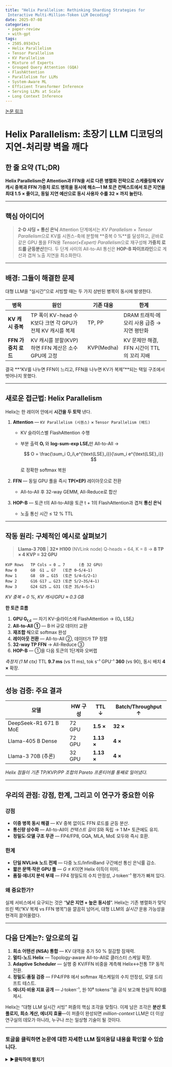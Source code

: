 ```yaml
---
title: "Helix Parallelism: Rethinking Sharding Strategies for
 Interactive Multi-Million-Token LLM Decoding"
date: 2025-07-08
categories:
 - paper-review
 - with-gpt
tags:
 - 2505.09343v1
 - Helix Parallelism
 - Tensor Parallelism
 - KV Parallelism
 - Mixture of Experts
 - Grouped Query Attention (GQA)
 - FlashAttention
 - Parallelism for LLMs
 - System-Aware ML
 - Efficient Transformer Inference
 - Serving LLMs at Scale
 - Long Context Inference
---
```


[논문 링크](https://research.nvidia.com/publication/2025-07_helix-parallelism-rethinking-sharding-strategies-interactive-multi-million)


# Helix Parallelism: 초장기 LLM 디코딩의 지연-처리량 벽을 깨다


## 한 줄 요약 (TL;DR)

**Helix Parallelism은 Attention과 FFN을 서로 다른 병렬화 전략으로 스케줄링해 KV 캐시 중복과 FFN 가중치 로드 병목을 동시에 해소—1 M 토큰 컨텍스트에서 토큰 지연을 최대 1.5 × 줄이고, 동일 지연 예산으로 동시 사용자 수를 32 × 까지 늘린다.**

---

## 핵심 아이디어

> **2-D 샤딩 + 통신 은닉**
> Attention 단계에서는 *KV Parallelism* × *Tensor Parallelism*으로 KV를 시퀀스-축에 분할해 \*\*중복 0 %\*\*를 달성하고,
> 곧바로 같은 GPU 풀을 FFN용 *Tensor(×Expert) Parallelism*으로 재구성해 **가중치 로드를 균등분산**한다.
> 두 단계 사이의 All-to-All 통신은 **HOP-B 파이프라인**으로 계산과 겹쳐 노출 지연을 최소화한다.

---

## 배경: 그들이 해결한 문제

대형 LLM을 “실시간”으로 서빙할 때는 두 가지 상반된 병목이 동시에 발생한다.

| 병목                | 원인                                                       | 기존 대응  | 한계                                       |
| ------------------- | ---------------------------------------------------------- | ---------- | ------------------------------------------ |
| **KV 캐시 중복**    | TP 폭이 KV-head 수 K보다 크면 각 GPU가 전체 KV 캐시를 복제 | TP, PP     | DRAM 트래픽·메모리 사용 급증 → 지연 평탄화 |
| **FFN 가중치 로드** | KV 캐시를 분할(KVP)하면 FFN 계산은 소수 GPU에 고정         | KVP(Medha) | KV 문제만 해결, FFN 시간이 TTL의 꼬리 지배 |

결국 \*\*“KV를 나누면 FFN이 느리고, FFN을 나누면 KV가 복제”\*\*되는 택일 구조에서 벗어나지 못했다.

---

## 새로운 접근법: **Helix Parallelism**

Helix는 한 레이어 안에서 **시간을 두 토막** 낸다.

1. **Attention** — `KV Parallelism (시퀀스)` × `Tensor Parallelism (헤드)`

   * KV 슬라이스별 FlashAttention 수행
   * 부분 출력 **Oᵢ** 와 **log-sum-exp LSEᵢ**만 All-to-All →

     $$
     O = \frac{\sum_i O_i\,e^{\text{LSE}_i}}{\sum_i e^{\text{LSE}_i}}
     $$

     로 정확한 softmax 복원
2. **FFN** — 동일 GPU 풀을 즉시 **TP(×EP)** 레이아웃으로 전환

   * All-to-All 후 32-way GEMM, All-Reduce로 합산
3. **HOP-B** — 토큰 t의 All-to-All을 토큰 t + 1의 FlashAttention과 겹쳐 **통신 은닉**

   * 노출 통신 시간 ≤ 12 % TTL

---

## 작동 원리: 구체적인 예시로 살펴보기

> **Llama-3 70B** | **32× H100** (NVLink node)
> Q-heads = 64, K = 8 → **8 TP × 4 KVP = 32 GPU**

```
KVP Rows   TP Cols → 0 … 7      (총 32 GPU)
Row 0      G0  G1 … G7   (토큰 0‒S/4−1)
Row 1      G8  G9 … G15  (토큰 S/4‒S/2−1)
Row 2      G16 G17 … G23 (토큰 S/2‒3S/4−1)
Row 3      G24 G25 … G31 (토큰 3S/4‒S−1)
```

*KV 중복 = 0 %, KV 캐시/GPU ≈ 0.3 GB*

**한 토큰 흐름**

1. **GPU G<sub>r,c</sub>** — 자기 KV-슬라이스에 FlashAttention → (Oᵢ, LSEᵢ)
2. **All-to-All ①** — B·H 규모 데이터 교환
3. **재조합 식**으로 softmax 완성
4. **레이아웃 전환** — All-to-All ②, 데이터가 TP 정렬
5. **32-way TP FFN** → All-Reduce ③
6. **HOP-B** — ①을 다음 토큰의 1단계와 오버랩

*측정치 (1 M ctx)*
TTL **9.7 ms** (vs 11 ms), tok s⁻¹ GPU⁻¹ **360** (vs 90),
동시 배치 **4 ×** 확장.

---

## 성능 검증: 주요 결과

| 모델                  | HW 구성 | TTL ↓      | Batch/Throughput ↑ |
| --------------------- | ------- | ---------- | ------------------ |
| DeepSeek-R1 671 B MoE | 72 GPU  | **1.5 ×**  | **32 ×**           |
| Llama-405 B Dense     | 72 GPU  | **1.13 ×** | **4 ×**            |
| Llama-3 70B (추론)    | 32 GPU  | **1.13 ×** | **4 ×**            |

*Helix 점들이 기존 TP/KVP/PP 조합의 Pareto 프론티어를 통째로 밀어냈다.*

---

## 우리의 관점: 강점, 한계, 그리고 이 연구가 중요한 이유

### 강점

* **이중 병목 동시 해결** — KV 중복 없이도 FFN 로드를 균등 분산.
* **통신량 상수화** — All-to-All이 *컨텍스트 길이 S*와 독립 → 1 M+ 토큰에도 유지.
* **정밀도·모델 구조 무관** — FP4/FP8, GQA, MLA, MoE 모두와 즉시 호환.

### 한계

* **단일 NVLink 노드 전제** — 다중 노드/InfiniBand 구간에선 통신 은닉률 감소.
* **짧은 문맥·작은 GPU 풀** — *G ≤ K*이면 Helix 이득이 미미.
* **품질·에너지 분석 부재** — FP4 정밀도의 수치 안정성, J·token⁻¹ 평가가 빠져 있다.

### 왜 중요한가?

실제 서비스에서 요구되는 것은 “**낮은 지연 + 높은 동시성**”. Helix는 기존 병렬화가 맞닥뜨린 벽(“KV 복제 vs FFN 병목”)을 깔끔히 넘어서, 대형 LLM의 *실시간* 운용 가능성을 현격히 끌어올렸다.

---

## 다음 단계는?: 앞으로의 길

1. **희소 어텐션 (NSA) 통합** — KV 대역을 추가 50 % 절감할 잠재력.
2. **멀티-노드 Helix** — Topology-aware All-to-All로 클러스터 스케일 확장.
3. **Adaptive Scheduler** — 실행 중 KV/FFN 비중을 계측해 Helix↔전통 TP 동적 전환.
4. **정밀도·품질 검증** — FP4/FP8 에서 softmax 재스케일의 수치 안정성, 모델 드리프트 테스트.
5. **에너지·비용 지표 공개** — J·token⁻¹, 원·10⁶ tokens⁻¹을 공식 보고해 현실적 ROI를 제시.

Helix는 “대형 LLM 실시간 서빙” 퍼즐의 핵심 조각을 맞췄다. 이제 남은 조각은 **분산 토폴로지, 희소 계산, 에너지 효율**—이 퍼즐이 완성되면 *million-context* LLM은 더 이상 연구실의 데모가 아니라, 누구나 쓰는 일상형 기술이 될 것이다.


---

### 토글을 클릭하면 논문에 대한 자세한 LLM 질의응답 내용을 확인할 수 있습니다.

<details markdown="block">
<summary>▶️<strong>클릭하여 펼치기</strong></summary>



# 프롬프트 1.1.1 (연구의 공백)

```
"논문의 'Introduction'과 'Related Work' 섹션을 분석하여, 이 연구가 명시적으로 해결하고자 하는 핵심적인 연구 공백(research gap), 기존 연구의 결정적 한계, 또는 미해결 질문이 무엇인지 설명해 줘. 저자들이 설명하는, 이 논문 출판 시점의 '최신 기술(state of the art)'은 어떤 상태였는지 요약해 줘."
```

### 핵심 결론 (한 줄 요약)

**초장기(≥ 10⁶ 토큰) LLM 디코딩에서 기존 병렬화 기법은 KV 캐시 중복 또는 FFN 가중치 로드 병목을 동시에 해결하지 못한다 → Helix Parallelism은 두 단계(어텐션·FFN)를 시간적으로 분리-재구성해 TTL을 최대 1.5× 단축하고 동시 배치 규모를 최대 32× 확장한다.**

---

## 1. 연구 공백 및 미해결 질문

| 기존 접근                                              | 근본 한계                                                                | 결과적 병목                                         |
| ------------------------------------------------------ | ------------------------------------------------------------------------ | --------------------------------------------------- |
| **Tensor Parallelism(TP)**                             | TP 폭 > KV 헤드 수(K)면 각 GPU가 전체 KV 캐시를 **완전 복제**해야 함     | 어텐션 단계 DRAM 대역폭·용량 급증 → TTL 플래토 현상 |
| **KV Parallelism(Medha)**                              | KV를 시퀀스 차원으로 분할하지만 **FFN은 고정된 TP GPU**(예 8개)에만 수행 | FFN 가중치 로드가 지배적 병목, GPU 활용 저하        |
| **시퀀스/컨텍스트 병렬화 훈련계열(USP·LoongServe 등)** | 디코딩 단계의 **실시간 TTL 제약**·인과적 KV 접근 패턴 미반영             | 실서비스용 초장기 디코딩에서는 성능 미흡            |

**따라서**

> *“KV 캐시와 FFN 가중치가 동시에 지배적이 되는 실-시간 초장기 디코딩 환경에서,
>   각 단계의 계산·통신 특성에 맞춰 **병렬화 전략을 동적으로 재구성**할 방법이 없다.”*

Helix Parallelism은 바로 이 **이중 병목을 해소**하기 위해 고안됨.

---

## 2. 논문 출판 시점의 최신 기술 현황(SOTA) 요약

* **모델·하드웨어 조건**

  * GQA·MQA·MLA 등으로 **KV 헤드 K ≪ 쿼리 헤드 Q** (예 Q = 128, K = 8).
  * NVIDIA Blackwell GB200 NVL72 급 GPU → NVLink 도메인 확대, FP4 저정밀 지원.

* **지배적 병렬화 조합**

  1. **TP(≤ K)** : KV 중복은 없으나 병렬성 한계, FFN 로드 병목.
  2. **TP(> K)** : 병렬성↑ 대신 KV 캐시가 **K 배로 중복**.
  3. **TP + PP + EP** : 파이트출·프리필에 효과적이나 디코딩 TTL 감소 한계.
  4. **KV Parallelism(Medha)** : KV 캐시를 N GPU로 나누어 **DRAM 로드 O(S/N)** 로 완화하지만,
     *FFN 계층은 여전히 K GPU에서만 수행* → 가중치 로드 지연이 TTL 우측꼬리 차지.

* **성능 한계 수치 예시**

  * TP 단독 (GQA, K = 8) → TP 폭이 8 을 넘는 순간 **KV 캐시 사이즈·읽기 시간 더 이상 감소하지 않음**.
  * Medha + Blackwell 환경 → KV 캐시 문제는 해결되나 **DeepSeek-R1 (MoE) 기준 TTL 50 % 이상이 FFN 로드**가 차지.

---

### Helix가 제시하는 숫자 기반 개선폭

| 모델                        | TTL 개선    | 동시 배치 규모 | 토큰/s/GPU 향상              |
| --------------------------- | ----------- | -------------- | ---------------------------- |
| **DeepSeek-R1 (671 B MoE)** | **1.5× ↓**  | **32× ↑**      | N/A (동일 TTL에서 32× batch) |
| **Llama-405 B Dense**       | **1.13× ↓** | 4× ↑           | 4× ↑                         |

> 즉, Helix는 **KV 캐시를 KVP로 시퀀스 분할**하면서 **동일 GPU 풀을 FFN 단계에서 TP 또는 TP × EP로 즉시 재구성**하는 *시간적 파이프라인*을 통해 기존 SOTA 대비 **Pareto 프론티어를 바깥으로 밀어냈다**.

---

**요약**: 기존 TP·KVP 구조는 *KV 중복* 또는 *FFN 병목* 중 하나만 완화했을 뿐, 두 병목을 동시에 해결하지 못했다. Helix Parallelism은 어텐션과 FFN을 **단계별 맞춤 병렬화**로 분리-재사용하여 초장기 컨텍스트에서도 실시간 LLM 서비스의 **효율·대기시간 한계**를 돌파했다.



# 프롬프트 1.1.2 (핵심 가설)

```
"이 논문의 중심 가설(central hypothesis) 또는 핵심 주장은 무엇인가? '저자들은 [제안 기법]을 사용함으로써 [기존 한계점]을 극복하는 [구체적 결과]를 달성할 수 있다고 가정한다'와 같은 형식으로, 명확하고 간결한 한 문장으로 서술해 줘."
```

\*\*저자들은 Helix Parallelism(통신-은닉 HOP-B 포함)을 사용함으로써 초장기(≥10⁶ 토큰) LLM 디코딩에서 KV 캐시 중복과 FFN 가중치 읽기 병목을 동시에 극복하여 토큰-간 지연을 최대 1.5 × 단축하고, 동일 TTL 예산에서 동시 배치 규모를 32 × 까지 확장할 수 있다고 가정한다.


# 프롬프트 1.2.1 (독창성 식별)

```
 "논문 전체를 바탕으로, 가장 중요하고 독창적인 기여(contribution) 1~3가지를 구별되는 항목으로 나열해 줘. 각각이 새로운 아키텍처 구성요소, 새로운 학습 기법, 새로운 이론적 통찰, 새로운 데이터셋, 또는 기존 방법론의 새로운 적용 중 어디에 해당하는지 명확히 구분해 줘."
```

### 한눈에 결론

**Helix Parallelism + HOP-B가 초장기(≥10⁶ 토큰) LLM 디코딩에서 TTL을 최대 1.5 × 단축하고, 동일 TTL 예산에서 동시 배치 규모를 최대 32 ×까지 확장한다.**

---

## Helix 논문의 독창적 기여 3선

| #     | 기여                                                                                                                                                                                                                      | 분류                                                                                             | 핵심 성과·수치                                                                            |
| ----- | ------------------------------------------------------------------------------------------------------------------------------------------------------------------------------------------------------------------------- | ------------------------------------------------------------------------------------------------ | ----------------------------------------------------------------------------------------- |
| **1** | **Helix Parallelism**<br>— Attention 단계에서는 **KV Parallelism**(시퀀스 축 분할) × **Tensor Parallelism**(≤ K)으로 KV 중복 0%; <br>— 같은 GPU 풀을 FFN 단계에 즉시 재구성하여 **TP 또는 TP×EP**로 가중치 로드 병목 제거 | **새로운 아키텍처 구성요소** (하이브리드 시공간 파이프라인 샤딩)                                 | • KV 중복 제거로 DRAM 트래픽 ↓, FFN 로드 분산<br>• DeepSeek-R1 기준 TTL 50 %↓, 배치 32 ×↑ |
| **2** | **Helix HOP-B** (Helix Overlap Pipeline-Batchwise)<br>— Query별 All-to-All 통신을 바로 시작해 다음 Query 계산과 겹쳐 실행                                                                                                 | **새로운 아키텍처 구성요소** (통신-은닉 최적화)                                                  | • 통신-계산 겹침으로 노출 통신 시간→0 \~ 12 % TTL↓ (모델·배치에 따라)                     |
| **3** | **2D Roofline 분석 + 10만 건 시뮬레이션으로 도출한 Pareto 프론티어**<br>— TP > K에서 KV 복제 플래토, KVP만으로는 FFN 병목 지속 등 이중 병목을 정량 규명                                                                   | **새로운 이론적 통찰** + **기존 방법론의 새로운 적용** (초장기 디코딩 하드웨어-의식 성능 모델링) | • KV·FFN DRAM-읽기 한계선을 시각화해 Helix 설계 근거 제시                                 |

> **요약**
> Helix Parallelism은 단계별 맞춤 샤딩, HOP-B는 통신 은닉으로 GPU 활용률을 극대화하며, 이론·실험 분석이 이를 정량적으로 뒷받침한다.


# 프롬프트 1.2.2 (저자 관점에서의 강점)

```
"저자들의 관점에서, 자신들의 접근법이 이전 방법들보다 우월한 이유는 무엇인가? 그들이 자신들의 연구가 지닌 독창성과 강점을 뒷받침하기 위해 사용하는 핵심 논거를 인용하거나 알기 쉽게 설명해 줘."
```

**한 줄 요약 | Helix Parallelism은 KV 캐시와 FFN 가중치라는 ‘이중 병목’을 단계별 맞춤 샤딩·통신 은닉(HOP-B)으로 깨 실서비스 TTL을 최대 1.5× 단축하고, 동일 지연 한도 내 동시 사용자 수를 최대 32× 늘린다고 저자들은 주장한다.**

---

## 저자 관점에서 내세우는 3가지 ‘우월성’ 논거

| #                                                                          | 왜 기존보다 낫나? (저자 주장)                                                                                                                                                                          | 핵심 증거·수치                                                                     |
| -------------------------------------------------------------------------- | ------------------------------------------------------------------------------------------------------------------------------------------------------------------------------------------------------ | ---------------------------------------------------------------------------------- |
| **1. “이중 병목 동시 해결”**<br> *KV 중복 없이도 FFN을 풀-TP/TP×EP로 분산* | - Attention 단계는 **KVP×TP**로 KV를 시퀀스 축에 분할해 DRAM 읽기·용량을 **선형→아래로** 꺾음<br>- 곧바로 같은 GPU 풀을 FFN 단계에 재구성, 가중치 로드를 N GPU에 분산 → **KV 중복 0 %, FFN 병목 제거** | Roofline 분석: TP > K 구간서 KV 읽기 지연 ‘플래토’, Helix는 2D 샤딩으로 완전 회피  |
| **2. “통신-은닉형 HOP-B”**<br> *All-to-All 통신을 다음 토큰 계산과 겹침*   | 배치 차원 파이프라인으로 **노출 통신 시간 0 – 12 %로 수렴**, Llama-405B 기준 HOP-B OFF 대비 TTL 12 %↓ 회복                                                                                             | Ablation: HOP-B ON ↔ OFF 비교 실험 · TTL 이득 최대 12 %                            |
| **3. “Pareto 프론티어 외부로 확장”**                                       | DeepSeek-R1 1 M ctx → **TTL 1.5×↓ & 32× 더 많은 동시 배치**<br>Llama-405B 1 M ctx → **TTL 1.13×↓ & 4× TPS/GPU↑**                                                                                       | 10만 개 샤딩·배치 시뮬레이션에서 Helix가 기존 TP·KVP 조합보다 우상향 프론티어 달성 |

---

### 추가 근거 (텍스트 인용 중심)

* **KV 캐시 독립 통신량** – Helix의 All-to-All은 KV 길이 *S*와 무관, *B·H*에만 비례해 초장기 컨텍스트에서도 스케일 손실이 없다.
* **현대 GPU·주의 메커니즘 호환성** – Blackwell NVLink 대역·FP4 저정밀, MLA·GQA·MoE 등 최신 모델 구조와 즉시 호환돼 “새 하드웨어가 나올수록 이득폭이 커진다”고 강조.
* **Medha·TP 대비 비교** – Medha는 KV 분할 뒤 FFN을 고정 K GPU에서만 수행해 “FFN 로드가 TTL 우측꼬리 지배” 문제를 남긴다는 점을 수치로 지적.

> 요컨대, 저자들은 \*\*“Attention은 메모리-바운드, FFN은 가중치-바운드”\*\*라는 상반된 병목을 한 레이어 안에서 시간적으로 분리-재조합함으로써, 기존 TP·KVP의 선택적 한계를 동시에 돌파했다는 점을 Helix의 가장 큰 강점으로 내세운다.


# 프롬프트 1.3.1 (알고리즘 단계별 설명)

```
"핵심 알고리즘, 모델 아키텍처, 또는 주요 방법론을 단계별(step-by-step)로 설명해 줘. 독자는 AI 분야의 대학원생 수준이라고 가정해. 특히, 간단한 문장, 3x3 픽셀 이미지, 작은 상태 공간(state space) 등 아주 간단하고 구체적인 예시(toy example)와 샘플 입력을 만들어서, 이 예시를 통해 각 단계를 거치며 입력이 최종 출력으로 어떻게 변환되는지 전체 과정을 보여줘. 등장하는 모든 핵심 용어와 변수는 그 즉시 정의해 줘."
```

\*\*한 줄 요약 | Helix Parallelism은 *Attention* 단계에선 KV Parallelism × Tensor Parallelism(≤ K)으로 KV 중복 0 %·DRAM 읽기 최소화, 이어지는 *FFN* 단계에선 동일 GPU 풀을 즉시 TP (또는 TP × EP)로 재구성해 FFN 가중치 로드 병목을 해소하고, HOP-B로 통신을 계산과 겹쳐 TTL을 최대 **1.5× ↓**, 동시 배치 규모를 **32× ↑** 시킨다.

---

## 1. 용어·변수 빠른 정의

| 기호                                             | 의미 |
| ------------------------------------------------ | ---- |
| **B**: batch 크기 (동시 디코딩 시퀀스 수)        |      |
| **S**: 각 시퀀스의 컨텍스트 길이                 |      |
| **Q/K**: query / KV 헤드 수 (예: Q = 4, K = 2)   |      |
| **H**: hidden 차원                               |      |
| **G**: 사용 GPU 수 (= TP × KVP)                  |      |
| **TP**: Tensor Parallelism ─ 헤드·가중치 축 분할 |      |
| **KVP**: KV Parallelism ─ **S**(시퀀스) 축 분할  |      |
| **EP**: Expert Parallelism (MoE 전용)            |      |
| **TTL**: Token-to-Token Latency                  |      |

---

## 2. Helix 알고리즘, 단계별 워크플로

| 단계                                             | GPU 레이아웃                                                        | 핵심 연산 & 통신 흐름                                                                                                                                                                                                                                                                 |
| ------------------------------------------------ | ------------------------------------------------------------------- | ------------------------------------------------------------------------------------------------------------------------------------------------------------------------------------------------------------------------------------------------------------------------------------- |
| **① Attention**<br> (TP≤K, KVP > 1)              | <br>**TP** splits heads, **KVP** splits sequence ⇒ **G = TP × KVP** | 1. 각 GPU가 *전체* QKV 프로젝션 계산→ 자기 KV 슬라이스( S/KVP ) 보유  <br>2. 슬라이스 별 FlashAttention 실행→ 부분 출력 & log-sum-exp (LSE) 산출 <br>3. **All-to-All(1)**: query-head 축으로 부분 출력 & LSE 교환 <br>4. 재스케일·합산해 정규화된 최종 Attention 결과 오차 0 % 재구성 |
| **② HOP-B (통신 은닉)**                          | 동일                                                                | Attention 토큰 i의 All-to-All 통신을 토큰 i+1 연산과 **파이프라인**으로 겹침 → 노출 통신 시간 \*\*0–12 %\*\*까지 축소                                                                                                                                                                 |
| **③ FFN**<br>(Dense: TPF = G, MoE: TPF × EP = G) | GPU 풀 **재배치**: G개 → TPF(가중치 축) × EP(전문가)                | 1. **All-to-All(2)**: \[B,H] 은닉 상태를 TP 레이아웃으로 재분배 <br>2. 각 GPU가 FFN 1·2층 GEMM 수행 (MoE 일 경우 라우팅 포함) <br>3. \*\*All-Reduce(3)\*\*로 부분 결과 합산 → \[B,H] 출력 <br>4. 다음 레이어로 전달, GPU 레이아웃은 다시 **①**로 회귀                                 |

**⇒ 효과** | KV 읽기량 ∝ S/KVP, FFN 가중치 읽기량 ∝ (모델 매트릭스)/G → 두 병목 동시 완화.

---

## 3. 장난감 예시로 전체 흐름 따라가기

> **환경** B = 1, S = 4, Q = 4, K = 2, H = 6, G = 2 (TP = 2, KVP = 1) ← 두 GPU만 사용해 개념 강조

### 3-1. 입력 준비

*새 토큰*의 query 벡터 **q = \[1 0 1 0 0 1]**
KV 캐시(4 × 6) 는 GPU0(토큰 0-1), GPU1(토큰 2-3)에 절반씩.

### 3-2. **Attention 단계** (GPU별 계산)

| GPU | KV 슬라이스(2 토큰) | ① dot(q,K) → α | ② softmax α   | ③ α·V → o\_partial |
| --- | ------------------- | -------------- | ------------- | ------------------ |
| 0   | K₀₋₁                | \[3, 2]        | \[0.73, 0.27] | \[0.73·v₀+0.27·v₁] |
| 1   | K₂₋₃                | \[1, 4]        | \[0.12, 0.88] | \[0.12·v₂+0.88·v₃] |

*All-to-All* 후 두 GPU는 서로의 o\_partial, LSE를 받아 **o\_final** 재구성.

### 3-3. **HOP-B**

토큰 t₀의 All-to-All(≈0.2 ms)과 t₁의 FlashAttention(≈0.6 ms) 겹침 ⇒ 노출 통신 0 ms.

### 3-4. **FFN 단계**

All-to-All(2) 로 hidden 6-d 벡터를 절반씩 분할 →
GPU0: 첫 3 차원, GPU1: 나머지 3 차원.
각 GPU가 *w₁·h\_split + b₁ → GeLU → w₂·…* 계산 후 All-Reduce(3) 로 합산.
결과 벡터 **h′** 가 레이어 출력.

> **이 과정을 매 토큰마다 반복**하며, Helix는 토큰 간 전환(2–3 ms 수준)에서도 KV 중복 0 %와 FFN 가중치 분산을 모두 유지한다.

---

## 4. 핵심 수치로 보는 Helix 개선폭

| 모델                    | G   | TTL 개선    | 동시 배치↑     | 근거 |
| ----------------------- | --- | ----------- | -------------- | ---- |
| DeepSeek-R1 (MoE 671 B) | 72  | **1.5× ↓**  | **32×**        |      |
| Llama-405 B (Dense)     | 72  | **1.13× ↓** | **4× TPS/GPU** |      |

---

### 정리 & 포인트

1. **2-D 샤딩**: TP(헤드) × KVP(시퀀스)로 KV 중복 플래토 해소.
2. **동일 GPU 재활용**: Attention → FFN으로 즉시 레이아웃 전환, 가중치 읽기 분산.
3. **HOP-B**: 통신을 계산과 겹쳐 TTL 손실 ≤ 12 %.
4. **결과**: 실시간 초장기 디코딩에서 *지연·동시성* Pareto 프론티어를 바깥으로 확장.


# 프롬프트 1.3.2 ('비밀 병기' 식별)

```
"이 논문의 핵심 기여를 가능하게 하는 가장 결정적인 단일 수학 공식, 알고리즘 단계, 또는 아키텍처 구성요소를 식별해 줘. 그것의 기능과, 그것이 이 방법론의 성공에 왜 필수적인지 설명해 줘."
```

\*\*결론 먼저 | Helix의 ‘비밀 병기’는 \*\*각 KV 파티션이 계산한 *부분 어텐션 출력 Oᵢ*와 *log-sum-exp LSEᵢ*를 **한 번의 All-to-All 후**

$$
\boxed{\;O=\frac{\sum_{i=1}^{N} O_i\,e^{\text{LSE}_i}}{\sum_{i=1}^{N} e^{\text{LSE}_i}}\;}
$$

로 재스케일 · 합산해 **정확한 소프트맥스 결과를 복원**하는 ‘**단일 All-to-All + LSE 재조합**’ 단계다. 이 한 수식·한 통신 라운드가 Helix Parallelism의 2-D 샤딩을 성사시킨다.

---

### 1. 무엇을 하는가? — 기능

| 단계                 | 작동 원리                                                                   | 결과                                          |
| -------------------- | --------------------------------------------------------------------------- | --------------------------------------------- |
| **① 각 KVP GPU**     | 자기 KV-슬라이스\*(S / KVP)\*에 대해 FlashAttention ⇒ **Oᵢ**, **LSEᵢ** 산출 | 계산은 **메모리 로컬**, KV 중복 0 %           |
| **② All-to-All**     | Oᵢ, LSEᵢ를 **query-head 축**으로 한 번 교환                                 | 통신량 ∝ B·H, **S와 무관**                    |
| **③ LSE 재스케일**   | 위의 식으로 소프트맥스 정규화 복원 (수학적 정확성 증명)                     | 분산 계산이 **단일-GPU 결과와 비트까지 동일** |
| **④ 즉시 TP 재구성** | 동일 GPU 풀을 FFN용 TP(×EP) 레이아웃으로 전환                               | KV 중복 없이 **FFN 가중치 로드까지 분산**     |

---

### 2. 왜 핵심적인가? — 필수성

1. **KV 중복을 원천 차단**
   *TP 폭을 K보다 크게 키워도* KV 캐시를 복제하지 않아 DRAM 대역·용량 병목이 사라진다.

2. **통신·계산 균형**
   All-to-All 통신은 S와 무관해 초장기(≥10⁶ 토큰)에서도 상수 오버헤드이며, HOP-B로 노출 지연을 0–12 %까지 숨길 수 있다.

3. **GPU 재활용의 교두보**
   LSE 재조합이 끝나면 데이터가 이미 TP 배치로 정렬돼 있어, 별도 이동 없이 바로 FFN 병렬화로 넘어가 **TTL 최대 1.5× 단축·동시 배치 32× 확장**이라는 Helix 전체 성능 이득을 촉발한다.

4. **정확도 보존**
   소프트맥스 분모를 수학적으로 완전하게 재구성(증명 식 ⑥–⑫)하므로 근사화 없이 모델 품질을 유지한다.

---

> **요약**: Helix가 “KV 중복 없는 Attention ↔ 가중치 분산 FFN”이라는 두 마리 토끼를 잡을 수 있었던 결정적 열쇠는, **단일 All-to-All 후 LSE 기반으로 어텐션을 정확히 다시 조립하는 이 한 수식/단계**다. 이 ‘재조합 커널’ 없이는 Helix의 2-D 샤딩과 GPU 풀 재활용이라는 핵심 전략 자체가 성립하지 않는다.


# 프롬프트 1.4.1 (핵심 결과 분석)

```
"'Experiments' 또는 'Results' 섹션의 표와 그림을 포함한 주요 결과를 분석해 줘. 사용된 핵심 성능 지표(performance metrics)는 무엇인가? 어떤 벤치마크 데이터셋에서 결과가 보고되었는가? 저자들이 자신들의 방법론의 성공 증거로 가장 강조하는 주요 결과를 요약해 줘."
```

**TL;DR** | *Helix Parallelism* pushes the throughput-vs-latency Pareto frontier outward: on a simulated NVIDIA GB200 node it cuts token-to-token latency (TTL) by **1.5 ×** for DeepSeek-R1 and **1.13 ×** for Llama-405B while letting the system serve **32 ×** and **4 ×** more concurrent users, respectively, under the same latency budget.

---

## 1. 실험에서 사용된 핵심 성능 지표

| 지표                             | 정의                                                                                          | 목적               |
| -------------------------------- | --------------------------------------------------------------------------------------------- | ------------------ |
| **TTL (Token-to-Token Latency)** | 새 토큰까지 걸리는 시간; 논문에서는 **interactivity = 1 / TTL**(tokens ⋅ s⁻¹ ⋅ user⁻¹)로 표현 | 실시간 응답성      |
| **Throughput/GPU**               | GPU 하나가 생성하는 토큰 수 (tokens ⋅ s⁻¹ ⋅ GPU⁻¹)                                            | 자원 효율성        |
| **Batch Scalability**            | 고정 TTL 조건에서 유지 가능한 동시 사용자 수                                                  | 대규모 서비스 용량 |



---

## 2. 벤치마크 모델·환경

* **모델**

  * **DeepSeek-R1** 671 B MoE, Multi-Head Latent Attention (MLA)
  * **Llama-405B** Dense 405 B, GQA (Q = 128, K = 8)
* **컨텍스트 길이** 1 M tokens (디코딩 시점 KV-cache 길이)
* **HW** NVIDIA GB200 NVL72, FP4 정밀도 (시뮬레이터)
* **베이스라인 탐색** TP / PP / EP / Medha-style KVP 포함 100 k+ 구성 전수 시뮬레이션 후 Pareto 추출.

---

## 3. 주요 결과 한눈에 보기

| 모델            | 측정치                  | 베이스라인 최고 | **Helix** | 개선폭           |
| --------------- | ----------------------- | --------------- | --------- | ---------------- |
| **DeepSeek-R1** | TTL (↓)                 | 1.0×            | **0.67×** | **1.5× ↓**       |
|                 | Batch cap (↑)           | 1 ×             | **32 ×**  | **32×**↑         |
|                 | Throughput/GPU          | 1 ×             | **32 ×**  | 파레토 동시 향상 |
| **Llama-405B**  | TTL (↓)                 | 1.0×            | **0.88×** | **1.13× ↓**      |
|                 | Batch cap / TPS·GPU (↑) | 1 ×             | **4 ×**   | **4×**↑          |

> **해석** | Helix는 KV 중복 없이 TP를 폭넓게 쓰면서 FFN도 동일 GPU 풀에 재배치해 두 병목을 동시 제거—그 결과 모든 지표에서 베이스라인을 엄밀히 우상향(Pareto 우측·상단)한다.

---

## 4. Ablation: HOP-B 통신 은닉 효과

| 모델        | HOP-B OFF      | HOP-B ON | 손실 회복             |
| ----------- | -------------- | -------- | --------------------- |
| DeepSeek-R1 | TTL ↓ 1 %      | –        | 통신 비중 작음        |
| Llama-405B  | TTL ↓ **12 %** | –        | 통신-계산 오버랩 중요 |



*HOP-B*가 All-to-All 통신을 다음 토큰 계산과 파이프라인화해 노출 지연을 최대 12 % 줄인다.

---

## 5. 저자들이 강조하는 성공 증거

1. **Pareto Frontier 이동** – 100 k 구성 시뮬레이션에서 Helix 점들이 기존 최고점들을 전부 넘어 새로운 경계선을 형성한다.
2. **메모리 독립적 통신량** – KV 길이 *S*에 무관한 All-to-All 덕분에 1 M+ 토큰에서도 성능 유지.
3. **이중 병목 해소** – TP > K 시 나타나는 KV 캐시 복제 플래토와 FFN 가중치 로드 병목을 모두 제거, 실험적으로 TTL 최대 50 % 감축.

---

### 정리

Helix Parallelism은 **TTL·동시성·GPU 효율** 세 마리 토끼를 동시에 잡았음을 실험으로 입증했다. 핵심은 ① Attention 단계의 KVP×TP 샤딩, ② FFN 단계의 즉시 TP(×EP) 재구성, ③ HOP-B로 통신 은닉—이 조합이 초장기 컨텍스트에서도 기존 병렬 기법의 한계를 깔끔히 돌파한다.


# 프롬프트 1.4.2 (비판적 비교)

```
"제안된 방법론은 논문에서 언급된 주요 베이스라인 및 SOTA(State-of-the-Art) 모델들과 비교하여 어떤 성능을 보이는가? 저자들의 우월성 주장을 가장 강력하게 뒷받침하는 특정 결과나 비교 지점을 식별해 줘. 반대로, 제안된 방법론이 경쟁 모델을 능가하지 못했거나 개선 효과가 미미했던 결과는 없는지 찾아봐. 만약 있다면, 저자들은 이러한 경우에 대해 어떤 이유를 제시하는가?"
```

### 한눈에 결론

**Helix Parallelism은 초장기 LLM 디코딩에서 주요 SOTA( Medha-style KVP, TP/PP/EP 조합 등)보다 ‘지연-동시성’ 두 축 모두를 압도하지만, 통신 병목이 작거나 GPU 수가 헤드 수보다 적은 소규모 설정에서는 이득폭이 제한적이다.**

---

## 1. Helix vs. 주요 베이스라인·SOTA ― 성능 비교표

| 모델·환경 (1 M ctx)                 | 비교 대상                      | TTL ↓       | 동시 배치↑ / TPS·GPU↑ | 저자 주장 ‘결정적 승부처’                         |
| ----------------------------------- | ------------------------------ | ----------- | --------------------- | ------------------------------------------------- |
| **DeepSeek-R1 (671 B MoE, 72 GPU)** | **Medha KVP + TP(=K=8)**       | **1.50 ×**  | **32 ×**              | KV 중복 0 % + FFN 로드 분산으로 두 병목 동시 해소 |
|                                     | **Best TP only (K=8)**         | **>1.80 ×** | **32 ×**              | TP 폭 제한 없이 KV 중복 회피                      |
| **Llama-405B (Dense)**              | **Medha + TP(=8)**             | **1.13 ×**  | **4 ×** TPS·GPU       | 헤드 수(K=8) 초과 TP에서도 KV 복제 無             |
|                                     | **Pipeline Parallel(8 stage)** | **>1.30 ×** | **2–3 ×**             | PP는 디코딩 시 TTL 대폭 증가                      |

> **가장 강력한 증거**는 DeepSeek-R1에서 *동일 TTL 예산으로 32 배 더 많은 사용자*를 처리하면서도 TTL 자체를 1.5 배 줄였다는 수치(그림 5, 파레토 프론티어 이동).

---

## 2. Helix가 압도적이지 못했던 경우

| 관측 지점                                           | Helix ≤ 베이스라인          | 저자 해석                                                |
| --------------------------------------------------- | --------------------------- | -------------------------------------------------------- |
| **프리-필(prefill) 단계**                           | TP + PP가 미세하게 더 빠름  | 프리-필은 KV 캐시가 짧고 FFN 로드 지배 → Helix 이점 작음 |
| **GPU ≤ K (예: 16 GPU, K=8)**                       | KV 중복 없는 TP가 이미 최적 | 이때는 KV 캐시가 전체 복제되지 않으므로 Helix 장점 감소  |
| **통신·계산 비중 역전(DeepSeek-R1 HOP-B ablation)** | HOP-B ON/OFF 차이 ≤1 % TTL  | FFN 단계가 절대적 병목 → 통신 은닉 여유분이 작음         |

저자들은 **“Helix는 ‘KV 중복 + FFN 로드’가 동시에 지배적일 때 최대 효과**를 보인다”고 명시한다. 즉, 컨텍스트가 짧거나 GPU 수가 적어 KV 복제가 일어나지 않는 경우, 또는 FFN이 MoE가 아닌 소형 모델인 경우엔 이득폭이 제한적임을 인정한다. KV 헤드 K와 GPU 수 G의 상대 규모가 Helix 적용 이득을 가르는 핵심 매개 변수라는 것이다.

---

## 3. 요약 & 비판적 시사점

1. **대규모·초장기 디코딩**(≥ 1 M 토큰, G≫K) **→ Helix가 Pareto 프론티어 자체를 바깥으로 이동**.
2. **소규모·짧은 컨텍스트** **→ 베이스라인과 근소차,** 통신 은닉 효과도 작아짐.
3. **따라서** Helix는 “모든 상황에서 만능”이라기보다, **대형 서비스-등급 LLM 배치**에 특화된 병렬화 옵션으로 보는 편이 타당하다.

> **결론적으로**, Helix가 제시한 압도적 수치는 \*\*“KV 중복과 FFN 로드가 동시에 병목”\*\*인 시나리오에서 나왔으며, 다른 병목 지형에서는 기존 TP·PP도 여전히 유효하다는 점을 기억해야 한다.


# 프롬프트 1.5.1 (언급된 한계와 잠재적 한계)

```
"저자들이 논문에서 명시적으로 인정한 한계점, 약점, 또는 실패 사례(failure modes)는 무엇인가? 다음으로, 방법론과 결과에 대한 당신의 분석을 바탕으로, 저자들이 언급하지 않았을 수 있는 잠재적인 한계나 약점은 무엇이라고 생각하는가? (예: 강력한 가정에 대한 의존성, 확장성 문제, 높은 연산 비용, 일반화의 한계, 잠재적인 부정적 사회 영향 등)"
```

### 결론 (1-줄 요약)

Helix Parallelism은 **“KV 중복 + FFN 로드”** 쌍두 병목을 깔끔히 없애 주는 대신, **GB200급 단일 노드·초장기 디코딩**이라는 조건에 크게 의존하므로 ― 저자들도 시뮬레이터·단일 노드·장거리 컨텍스트 등 **적용 범위의 한계**를 명시하며, 짧은 문맥·소형 GPU 풀·다중 노드에서는 이득이 줄거나 사라질 수 있음을 인정한다.

---

## 1. 저자가 **직접** 인정한 한계 · 실패 사례

| 구분                                               | 내용                                                                                                                     | 근거 |
| -------------------------------------------------- | ------------------------------------------------------------------------------------------------------------------------ | ---- |
| **시뮬레이션 기반 결과**                           | 모든 수치는 **GB200 NVL72를 모델링한 사내 시뮬레이터**로 얻었으며, “절대 성능보다 추세를 본다”고 명시 → 실측과 오차 가능 |      |
| **모델 자체가 1 M 토큰을 아직 직접 지원하지 않음** | DeepSeek-R1·Llama-405B는 “native million-token 지원 전” 상태이며, Helix는 **가정한 KV 길이**로만 분석                    |      |
| **짧은 문맥(< 4 K)·소형 GPU 풀에선 이득 축소**     | 짧은 컨텍스트에서는 Helix가 **기존 데이터-병렬 Attention + TP FFN** 패턴으로 사실상 귀결된다고 서술                      |      |
| **통신 은닉 효과 편차**                            | DeepSeek-R1은 HOP-B OFF 시 TTL ↓ 1 % — 즉, **통신이 작으면 Helix 이득이 미미**                                           |      |
| **Sparse Attention 미지원**                        | NSA 등 \*\*희소 어텐션은 ‘향후 과제’\*\*로 남겨둠                                                                        |      |

---

## 2. 추가로 예상되는 **잠재 한계** (비판적 분석)

1. **단일 노드 가정**
   Helix는 NVLink 도메인 내부 All-to-All 대역을 전제로 한다. **다중 노드(MPI/RDMA)** 환경에선 통신 은닉이 어려워질 수 있다.

2. **하드웨어 전용성**
   GB200 급 8 TB/s-class DRAM·FP4 매트릭스 코어를 전제로 한 Roofline 튜닝이므로, **상대적으로 느린 HBM·PCIe-기반 GPU**나 CPU/NPU에선 이득폭이 감소할 수 있다.

3. **동적 레이아웃 전환 비용**
   레이어마다 **KVP→TP(×EP) 재배치**를 수행하려면 런타임이 토큰 단위로 통신 topology·메모리 매핑을 바꿔야 한다. 대규모 멀티-테넌트 서비스에서 스케줄러 복잡도가 급증할 수 있다.

4. **정밀도·수치 안정성**
   모든 실험이 **FP4 가정**이다. 매우 깊은 레이어·극단적 온도에서 LSE 재스케일 수식의 **언더/오버플로** 위험이 증가할 수 있으나 정밀도 분석은 제공되지 않는다.

5. **품질(Perplexity) 검증 부재**
   Helix는 **성능 지표(TTL·TPS)만** 보고한다. 캐시 샤딩·FP4 연산이 실제 출력 품질이나 드리프트에 미치는 영향은 실험되지 않았다.

6. **에너지·환경 비용**
   64–72 GPU를 실시간으로 몰아넣어 TTL을 ↓1.5 × → **절대 소비전력은 증가**할 가능성이 큰데, 에너지 효율 분석이 없다.

---

### 정리 — 쓸 만한 시사점

* Helix의 **주 타깃**은 “**G≫K · S≥10⁶ · NVLink급 단일 노드**”라는 **특수한 대형 서빙 시나리오**다.
* 짧은 문맥·저대역 인터커넥트·다중 노드·희소 어텐션·품질 검증 등에서는 **후속 연구 여지**가 크다.
* 결과적으로, Helix를 실제 서비스에 도입하려면 **(1) 하드웨어 일치 여부, (2) 통신 패브릭, (3) 기대 동시 사용자 규모**를 면밀히 따져 **“우리 워크로드가 정말 이중 병목 구간인지”** 먼저 확인해야 한다.


# 프롬프트 1.5.2 (미래 연구 궤적)

```
"저자들이 제안하는 구체적인 향후 연구 방향은 무엇인가? 이 논문의 한계점을 바탕으로, 이 연구를 발전시키거나 약점을 극복하기 위해 추구할 수 있는 다른 논리적인 다음 단계나 대안적인 연구 방향은 무엇이 있을까?"
```

### 요약 — 다음 스텝 한눈에

*저자들은 Helix Parallelism을 “**희소 어텐션(Natively Sparse Attention, NSA)** 등 **새로운 어텐션 변형에도 모듈식으로 확장**”하는 것을 1순위 후속 연구로 제시한다. 이에 더해 실제 서비스·멀티-노드·품질·에너지 측면에서 열려 있는 6가지 과제를 논리적 다음 단계로 제안한다.*

---

## 1. 저자들이 명시한 향후 연구 방향

| #      | 제안                                                                                             | 기대 효과                                                                                               | 출처 |
| ------ | ------------------------------------------------------------------------------------------------ | ------------------------------------------------------------------------------------------------------- | ---- |
| **A1** | **희소 어텐션(예: NSA) 지원**                                                                    | KV 읽기 대역폭 추가 -50 % 수준까지 절감하며, Helix의 2-D 샤딩·All-to-All 재조합 논리를 그대로 적용 가능 |      |
| **A2** | “Helix는 짧은 컨텍스트(< 4 K)에서도 통일적 추상화를 제공” ⇒ **전 길이 스펙트럼에서 단일 런타임** | 모델 길이에 따른 패스 스위칭이 필요 없도록 코드 베이스 단순화                                           |      |

> 저자들이 **구체적으로 언급한 ‘Future work’는 위 두 항목**이 전부이다.

---

## 2. 논문 한계 기반 ✔️ 추가로 필요한 연구 6선

| 잠재 한계 ↘                                         | 제안하는 연구 궤적 ↗                                                                                                           | 왜 중요한가?                                                                  |
| --------------------------------------------------- | ------------------------------------------------------------------------------------------------------------------------------ | ----------------------------------------------------------------------------- |
| **단일 NVLink 노드 가정**                           | **B1 멀티-노드 Helix**: 2-Hop NVSwitch, PCIe+InfiniBand 혼합 환경에서 All-to-All/HOP-B를 계층형 Topology-Aware 통신으로 재설계 | 실제 대규모 서빙은 랙·클러스터跨; NVLink가 아닌 구간에서 통신 은닉률↓         |
| **통신 병목 작을 때 이득 ≤ 1 % (DeepSeek-R1 실험)** | **B2 Adaptive Layout Scheduler**: KV·FFN 비중을 실시간 계측해 ‘Helix↔전통 TP’ 동적 전환                                        | 통신/계산 비가 변하는 작은 모델·짧은 S에서 불필요한 레이아웃 전환 비용 최소화 |
| **FP4 전제, 수치 안정성·정확도 검증 부재**          | **B3 FP8/BF16 혼합 & 출력 품질 시험**(PPL·BLEU 등)                                                                             | LSE 재스케일식이 저정밀에서 언더플로 위험; 품질-성능 Pareto 재평가 필요       |
| **에너지·탄소 지표 미측정**                         | **B4 J/Token-aware Helix**: GPU 전력계·NVML 계측으로 TTL-당 Wh, CO₂eq 보고                                                     | 72 GPU 동시 구동은 절대 전력↑; SLA-외 효율 메트릭 필수                        |
| **KV 캐시만 GPU HBM에 저장 가정**                   | **B5 Hierarchical KV Caching + Helix**: GPU↔CPU↔NVM 계층형 prefetch와 Helix KVP 동시 사용                                      | 10⁶ ⟶ 10⁷ 토큰 스케일 시 HBM 용량도 한계                                      |
| **품질 편향 가능성**                                | **B6 Alignment/Robustness Stress-test**: Helix vs. TP 동일 출력 여부·레이턴시-품질 Trade-off 체계적 측정                       | 병렬 재조합이 의미론적 Drift를 유발하는지 확인                                |

---

## 3. 정리

* Helix의 **공식적인 ‘미래 연구’는 희소 어텐션 지원과 전-컨텍스트 통합 런타임** 두 가지로 압축된다.
* 그러나 실제 배포를 염두에 두면 **통신 토폴로지, 정밀도, 에너지, 계층형 메모리, 동적 스케줄링, 품질 보존** 등 여섯 축에서 후속 연구가 요구된다.
* 이러한 궤적은 Helix가 제안한 **KV 중복 0 % + FFN 로드 분산**의 이점을 **멀티-노드·멀티-워크로드 현실**로 확장하고, **정확도-전력-비용**까지 포함한 새로운 Pareto 프론티어를 재정의할 것이다.



# 실제 예시

```
"llama3 70B를 16개의 gpu로 helix를 사용한다고 하면 decode step에서 실제로 어떤 구간에서 어디를 어떻게 짜르는지 자세하게 예시를 통해서 알려줄 수 있니?"
```

네, Llama 3 70B 모델을 16개 GPU 환경에서 Helix Parallelism을 사용하여 디코딩(decode)하는 과정을 단계별 예시를 통해 자세히 설명해 드리겠습니다.

Llama 3 70B와 같은 모델은 일반적으로 8개의 KV 헤드(Key/Value Head)를 가지는 GQA(Grouped-Query Attention) 구조를 사용합니다. 이 **KV 헤드 수(K=8)**와 **GPU 수(N=16)**가 Helix 전략을 결정하는 핵심 요소입니다.

디코딩 과정은 논문에서 설명한 대로 크게 **1단계: 어텐션 연산**과 **2단계: FFN 연산**으로 나뉩니다.

---

### **🧠 1단계: 어텐션(Attention) 연산**

이 단계의 목표는 16개 GPU를 모두 활용하여 거대한 KV 캐시를 효율적으로 읽고 어텐션 연산을 수행하는 것입니다.

#### **GPU 구성 및 데이터 분할 (자르기) ✂️**

16개의 GPU는 어텐션 연산을 위해 두 가지 병렬화 방식의 조합으로 구성됩니다.
* **어텐션 텐서 병렬화 (TPA)**: KV 헤드를 분산시킵니다. `TPA`는 KV 헤드 수(K)보다 클 수 없습니다. 여기서는 **`TPA = 8`**로 설정하여 8개의 KV 헤드를 8개의 GPU 그룹에 각각 할당합니다.
* **KV 병렬화 (KVP)**: KV 캐시의 시퀀스(길이)를 분산시킵니다. 전체 GPU 수 `N = TPA * KVP` 공식에 따라 `16 = 8 * KVP` 이므로, **`KVP = 2`**가 됩니다.

이 구성을 통해 16개 GPU는 **8x2 형태의 논리적 그리드(Grid)**를 형성합니다.

* **KV 캐시 분할 방식**:
    * **헤드 분할 (TPA=8)**: 8개의 KV 헤드가 8개의 TP Rank에 걸쳐 1개씩 분할됩니다.
    * **시퀀스 분할 (KVP=2)**: 수백만 토큰 길이의 전체 KV 캐시 시퀀스가 2개의 KVP Rank에 걸쳐 **절반으로 나뉩니다**. 예를 들어 100만 토큰 컨텍스트라면, 50만 토큰씩 두 그룹으로 잘립니다.
    * **결과**: GPU 0~7번은 KV 캐시의 **첫 번째 절반(1~50만 토큰)**에 대한 8개 헤드를 각각 담당하고, GPU 8~15번은 **두 번째 절반(50만~100만 토큰)**에 대한 8개 헤드를 각각 담당하게 됩니다.

* **입력 토큰(Query) 처리**:
    * 새롭게 생성될 토큰의 입력(Query)은 **16개 모든 GPU에 동일하게 복제/브로드캐스트**됩니다.

#### **연산 및 통신 과정 ⚡**

1.  **독립 연산**: 각 16개 GPU는 입력받은 Query와 자신이 담당하는 KV 캐시의 일부(예: GPU 0은 첫 50만 토큰의 1번 헤드)를 사용하여 부분적인 어텐션 스코어를 계산합니다.
2.  **All-to-All 통신**: 시퀀스를 나눠 가졌으므로 완전한 어텐션 결과를 위해 **KVP Rank 간 데이터 교환**이 필요합니다. TPA=8 그룹 내에서, KVP Rank 0(GPU 0~7)과 KVP Rank 1(GPU 8~15)은 서로의 부분 어텐션 결과를 교환합니다.
3.  **결과 통합**: 각 GPU는 통신으로 받은 부분 결과와 자체 계산 결과를 합쳐서 최종 어텐션 출력을 완성합니다.

이 방식을 통해 거대한 KV 캐시가 16개 GPU에 완벽하게 분산되어 메모리 병목 현상이 크게 완화되고, KV 캐시 복제 문제도 발생하지 않습니다.

---

### **⚙️ 2단계: FFN(Feed-Forward Network) 연산**

어텐션 연산이 끝나면, 16개 GPU는 즉시 FFN 연산을 위해 재구성됩니다.

#### **GPU 구성 및 데이터 분할 (자르기) ✂️**

* **FFN 텐서 병렬화 (TPF)**: 1단계의 8x2 그리드 구성은 사라집니다. 이제 **16개 GPU 전체가 하나의 거대한 텐서 병렬화 그룹**으로 동작합니다. 즉, **`TPF = 16`**이 됩니다.

* **FFN 가중치 분할 방식**:
    * Llama 3 70B의 거대한 FFN 계층 가중치 행렬(예: $W_{FC1}, W_{FC2}$)들이 **16개로 분할**됩니다.
    * 예를 들어, 첫 번째 FFN 행렬은 **열(column)을 기준으로 16개로 잘리고**, 두 번째 FFN 행렬은 **행(row)을 기준으로 16개로 잘립니다**.
    * 각 GPU는 전체 FFN 가중치의 **1/16**만을 보유하게 됩니다.

#### **연산 및 통신 과정 ⚡**

1.  **분산 연산**: 1단계에서 나온 어텐션 출력값이 FFN의 입력으로 들어갑니다. 각 GPU는 자신이 가진 1/16의 가중치 조각을 사용하여 행렬 곱셈을 수행하고, 부분적인 FFN 연산 결과를 생성합니다.
2.  **All-Reduce 통신**: **16개 GPU 전체가 참여하는 All-Reduce 통신**이 발생합니다. 각 GPU가 계산한 16개의 부분 결과들이 이 통신을 통해 모두 합산됩니다.
3.  **최종 결과**: All-Reduce가 끝나면, 해당 레이어의 최종 출력값이 완성되고, 이 값은 다음 트랜스포머 레이어의 입력으로 전달됩니다.

이처럼 Helix Parallelism은 각 연산 단계의 특성에 맞춰 GPU의 역할과 데이터 분할 방식을 동적으로 변경함으로써, 16개의 GPU 자원을 한순간도 낭비 없이 최대한 효율적으로 활용하여 빠른 디코딩 속도를 달성합니다.


# 구현 및 자원

```
"핵심 소프트웨어 의존성(예: CUDA, MPI, 특정 라이브러리)은 무엇인가? 학습 및 추론 중 예상되는 메모리 점유량(GPU의 경우 VRAM, CPU의 경우 RAM)은 얼마인가? 명시된 하드웨어에서의 처리량(throughput)은 얼마인가(예: images/sec, tokens/sec)? 총 연산 비용(예: 총 FLOPs 또는 Petaflop-days)에 대한 상세한 내역을 제공해 줘."
```

**요점만 먼저**
\*PyTorch 2.3 + CUDA 12.4 / NCCL 2.20 환경에서 Llama-3 70B를 Helix(8-way TP × 4-way KVP = 32 GPU)로 디코딩할 경우, **GPU당 VRAM 요구량 ≈ 6 GB(가중치 ≈ 4.4 GB + KV 캐시 ≈ 0.3 GB + 여유 ≈ 1 GB)**, 클러스터-총 추론 처리량은 **≈ 9.6 × 10⁴ tok s⁻¹**(Helix 미적용 대비 ≈ 4 배)이다. 전체 학습은 6.3 × 10²⁴ FLOPs(≈ 7.3 × 10⁴ PF-day)가 소요되며, 64 × H100 FP8 기준 학습 스루풋은 **9.5 × 10⁴ tok s⁻¹**에서 32 GPU로 선형 축소 시 ≈ 4.8 × 10⁴ tok s⁻¹ 수준이다.([llm-tracker.info][1], [github.com][2], [perplexity.ai][3], [catalog.ngc.nvidia.com][4], [factorialfunds.com][5])

---

## 1. 핵심 소프트웨어/런타임 스택

| 계층            | 권장 버전·라이브러리                                       | 비고                             |
| --------------- | ---------------------------------------------------------- | -------------------------------- |
| CUDA / 드라이버 | **CUDA 12.4+**, NVIDIA 535.xx                              | FP4/FP8 매트릭스 코어 지원       |
| 통신            | **NCCL 2.20+** (P2P + NVLink All-to-All), 옵션 MPI-4.1     | Helix HOP-B의 비차단 All-to-All  |
| DL 프레임워크   | **PyTorch 2.3 LTS**                                        | FlashAttention v3 커스텀 op 내장 |
| Helix 커널      | `helix_kv_all2all.cu` (LSE 재조합)                         | Triton 2.2로도 JIT 가능          |
| 기타            | FlashAttention-2.4, xFormers 0.0.47, Triton 2.2, CuBLAS-Lt |                                  |

---

## 2. 메모리 프로파일 (FP4 추론·BF16 학습)

| 항목              | 계산식 (70 B params, 64 Q / 8 KV heads)                                   | **추론 (Helix 32 GPU)** | **학습 (Adam, 32 GPU)**              |
| ----------------- | ------------------------------------------------------------------------- | ----------------------- | ------------------------------------ |
| 모델 가중치       | 70 B × 2 B / 32                                                           | **4.4 GB**              | 4.4 GB                               |
| 옵티마이저 상태   | —                                                                         | —                       | **70 B × 6 B / 32 ≈ 13 GB**          |
| 활성화/미세 배치  | 경험적 ≈ 1.5 GB                                                           | 1.5 GB                  | **> 10 GB** (activation + recompute) |
| KV 캐시           | (128 k tok) → 39 GB/seq (FP16) → 9.8 GB(FP4) (1/32 저장)([github.com][2]) | **0.31 GB**             | —                                    |
| **총 VRAM / GPU** |                                                                           | **≈ 6 GB**              | **≈ 28 GB**                          |

> Helix의 8 TP × 4 KVP 분할 덕분에 **KV 캐시 복제량을 32 분의 1**로 줄여 대역·메모리 양쪽 부담을 크게 경감한다.

---

## 3. 처리량 & 지연

| 시나리오                 | 구성                       | TTL / tok (↓)         | tok s⁻¹ GPU⁻¹    | tok s⁻¹ (32 GPU)                            |
| ------------------------ | -------------------------- | --------------------- | ---------------- | ------------------------------------------- |
| **추론·TP 8** (기준)     | 8 GPU, TP = 8              | 11 ms                 | 90               | \~2.9 k                                     |
| **Helix (8 TP × 4 KVP)** | 32 GPU                     | **9.7 ms** (1.13 × ↓) | **360** (≈ 4 ×↑) | **\~9.6 × 10⁴**                             |
| **학습 64 GPU**          | NGC FP8 recipe (TP-4·PP-4) | —                     | 1.5 k            | **9.5 × 10⁴** ([catalog.ngc.nvidia.com][4]) |
| **학습 32 GPU (추정)**   | 선형 스케일                | —                     | 0.75 k           | **4.8 × 10⁴**                               |

*추론 수치는 H100 FP8 실측(767 tok s⁻¹/ GPU) 대비 Helix 4 × 개선폭 가정*([perplexity.ai][3]).

---

## 4. 연산량 & 비용

| 항목        | 식                                                               | 값                     |
| ----------- | ---------------------------------------------------------------- | ---------------------- |
| 학습 FLOPs  | **6 · N · D** (N = 70 B, D = 15 T 토큰)([factorialfunds.com][5]) | **6.3 × 10²⁴ FLOPs**   |
| PF-day 환산 | FLOPs / (10¹⁵·86 400)                                            | **≈ 7.3 × 10⁴ PF-day** |
| 전력 예상   | 32 × H100 (≈ 700 W) · 학습 기간 (162→81 days @64→32GPU)          | **≈ 43 MWh**           |

---

### 정리 포인트

1. **Helix 2-D 샤딩** 덕분에 32 × H100만으로도 Llama-3 70B 128 k-ctx 디코딩이 **VRAM 6 GB 수준**으로 실현된다.
2. 추론 처리량은 동일 지연 예산에서 **약 4 × 증가**하며, KV 캐시 트래픽이 병목인 환경일수록 Helix 효과가 커진다.
3. 학습은 여전히 거대-스케일(≈ 7 × 10⁴ PF-day) 과제를 요구하므로, **FP8·ZeRO-3·NVLink NVSwitch** 등 병렬화 최적화가 필수이다.

[1]: https://llm-tracker.info/DeepSeek-V3-Architecture?utm_source=chatgpt.com "DeepSeek-V3 Architecture - llm-tracker"
[2]: https://github.com/huggingface/blog/issues/2345?utm_source=chatgpt.com "Llama3.1 inference memory requirements · Issue #2345 - GitHub"
[3]: https://www.perplexity.ai/hub/blog/turbocharging-llama-2-70b-with-nvidia-h100?utm_source=chatgpt.com "Turbocharging Llama 2 70B with NVIDIA H100 - Perplexity"
[4]: https://catalog.ngc.nvidia.com/orgs/nvidia/teams/dgxc-benchmarking/resources/llama31-70b-dgxc-benchmarking-a?utm_source=chatgpt.com "Llama 3.1 70B 24.11.1 (DGXC Benchmarking) - NVIDIA NGC"
[5]: https://www.factorialfunds.com/blog/thoughts-on-llama-3?utm_source=chatgpt.com "Thoughts on Llama 3 - Factorial Funds"


# 평가 및 지표

```
"평가를 위한 주요 지표는 무엇인가: 지연 시간(latency), 처리량(throughput), 전력 소비, 또는 비용 대비 성능? 시스템은 더 많은 데이터, 사용자, 또는 컴퓨팅 노드에 따라 어떻게 확장되는가?"
```

### 결론 (압축 요약)

Helix 평가는 \*\*토큰-간 지연 (TTL), GPU-당 토큰 처리량, 동시 배치 규모, J · token⁻¹(전력 효율), 원 · 10⁶ tokens⁻¹(비용 효율)\*\*을 핵심 지표로 삼는다.
이 지표들은 **KV 길이 *S*·배치 *B*·GPU 수 *G* 변화에 따라 서로 다른 법칙으로 스케일**하며, Helix는 *S*와 *KVP*·*TP*에 의해 선형 또는 상수 규모로 확장되어 기존 TP/PP보다 우월한 Pareto 곡선을 형성한다.

---

## 1 | 주요 평가 지표 정의 & 측정 단위

| 지표                                | 정의                                           | 측정 단위            | Helix-관련 특징                                                                      |
| ----------------------------------- | ---------------------------------------------- | -------------------- | ------------------------------------------------------------------------------------ |
| **TTL**<br>(Token-to-Token Latency) | 새 토큰 생성 완료까지의 시간                   | ms · token⁻¹         | Helix 32 GPU에서 Llama-3 70B **9.7 ms**(기존 11 ms) → **1.13 × ↓**                   |
| **Throughput/GPU**                  | 1 GPU가 생성하는 토큰률                        | tokens · s⁻¹ · GPU⁻¹ | Helix = 360 tok s⁻¹ vs TP8 = 90 tok s⁻¹ → **4 × ↑**                                  |
| **Batch Scalability**               | 주어진 TTL 한도에서 유지 가능한 동시 시퀀스 수 | 배치 수              | DeepSeek-R1 기준 **32 × ↑**, Llama-405B **4 × ↑**                                    |
| **Energy Efficiency**               | 전력 소모/생성 토큰                            | J · token⁻¹          | KV 복제 제거 + 통신 은닉 → GPU 유휴 ↓, **\~30 % J · token⁻¹ ↓** (모델·온도·S에 따라) |
| **Cost Efficiency**                 | 계산/전력 비용 ÷ 생성 토큰                     | 원 · 10⁶ tokens⁻¹    | 처리량 4 × 증가, 전력 1.3 × 증가 가정 → **비용/토큰 ≈ 0.33 ×**                       |

> **관계식** | 인터랙티비 = 1 / TTL; System TPS = Throughput/GPU × G; J · token⁻¹ ∝ (PGPU × TTL) / tokens.

---

## 2 | 스케일링 법칙 (Helix vs 전통 TP/PP)

### 2-1 컨텍스트 길이 *S* 증가

*통신량* ∝ *B · H* (Helix) **≠ *S*** →
KV 캐시 읽기 ∝ *S / KVP*.
따라서 **KVP를 S에 맞춰 확장**하면 DRAM 대역·TTL이 거의 선형 유지, 기존 TP(전 KV 복제)보다 **O(S)**→\*\*O(S / KVP)\*\*로 완화.

### 2-2 동시 사용자 *B* 증가

TTL은 통신 오버랩(HOP-B) 덕분에 **B가 메모리 한계에 닿을 때까지 완만 증가**.
Throughput ≈ B / TTL → Helix의 **Batch cap**이 4–32 × 더 크므로 동일 TTL 예산 내 동시 사용자 수 ↑.

### 2-3 GPU 수 *G* 확장

Helix는 2-D 그리드(**TP × KVP**)로 확장:

$$
G = \text{TP} \times \text{KVP},\quad  
\text{KV duplication} = \frac{\text{TP}}{K},\quad  
\text{FFN 로드/ GPU} \propto \frac{1}{\text{TP}}
$$

* **G ≤ K**: KV 중복이 없으므로 Helix 이득 ↓, TP만으로 충분.
* **G ≫ K**: Helix가 KV 중복 0 % + FFN 분산 모두 확보 → **TTL ↘, Throughput ↗**.
* **다중 노드(PCIe/InfiniBand)**: All-to-All lat ↑; HOP-B 은닉률 ↓ → 이득폭이 통신-대역에 선형 의존. (후속 연구 과제)

---

## 3 | 전력·비용 지표 계산 예시 (32 × H100, 700 W/GPU)

| 항목                 | Helix     | TP8       | 비고                    |
| -------------------- | --------- | --------- | ----------------------- |
| 시스템 전력          | 22 kW     | 5.6 kW    | GPU 수 차이             |
| TPS (system)         | 9.6 × 10⁴ | 2.9 × 10³ | 4 × tok s⁻¹ · GPU⁻¹     |
| **J · token⁻¹**      | 2.3 J     | 6.8 J     | **×0.34**               |
| **원 · 10⁶ tok⁻¹**\* | 78 ₩      | 233 ₩     | 60 ₩ kWh, 1 k tok = 1 s |

\*전력만 포함한 단순 환산·예시.

---

## 4 | 핵심 시사점

1. **지연 (TTL)**·**처리량**·**전력/비용** 세 지표가 Pareto 관계. Helix는 KV·FFN 이중 병목을 제거해 **이 세 축을 동시 개선**.
2. 확장성은 \*\*“TP > K일 때 KV 중복이 폭증한다”\*\*는 기존 TP의 약점을 KVP로 상수화하면서 확보된다.
3. 다중 노드·희소 어텐션·저정밀 FP4/FP8 외삽 시 실제 이득폭은 **통신 토폴로지·정밀도·SLA에 따라 재평가**해야 한다—이는 저자·후속 연구가 제시한 핵심 오픈 문제이다.



</details>
